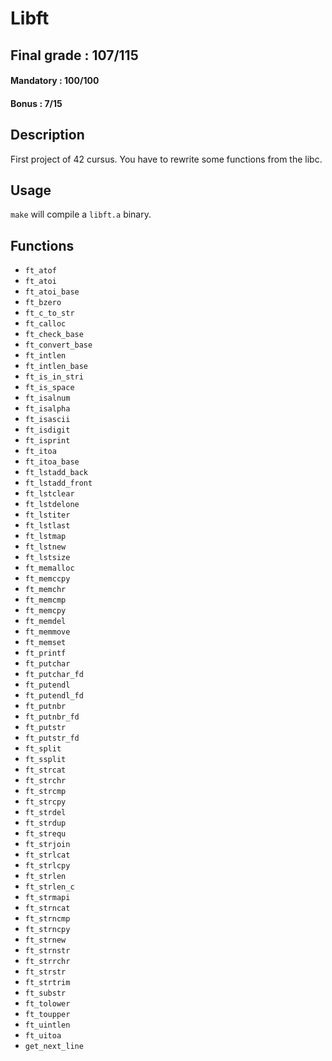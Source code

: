 # Libft

## Final grade : 107/115

#### Mandatory : 100/100
#### Bonus : 7/15

## Description

First project of 42 cursus. You have to rewrite some functions from the libc. <br>

## Usage

``make`` will compile a ``libft.a`` binary.


## Functions

* ``ft_atof``
* ``ft_atoi``
* ``ft_atoi_base``
* ``ft_bzero``
* ``ft_c_to_str``
* ``ft_calloc``
* ``ft_check_base``
* ``ft_convert_base``
* ``ft_intlen``
* ``ft_intlen_base``
* ``ft_is_in_stri``
* ``ft_is_space``
* ``ft_isalnum``
* ``ft_isalpha``
* ``ft_isascii``
* ``ft_isdigit``
* ``ft_isprint``
* ``ft_itoa``
* ``ft_itoa_base``
* ``ft_lstadd_back``
* ``ft_lstadd_front``
* ``ft_lstclear``
* ``ft_lstdelone``
* ``ft_lstiter``
* ``ft_lstlast``
* ``ft_lstmap``
* ``ft_lstnew``
* ``ft_lstsize``
* ``ft_memalloc``
* ``ft_memccpy``
* ``ft_memchr``
* ``ft_memcmp``
* ``ft_memcpy``
* ``ft_memdel``
* ``ft_memmove``
* ``ft_memset``
* ``ft_printf``
* ``ft_putchar``
* ``ft_putchar_fd``
* ``ft_putendl``
* ``ft_putendl_fd``
* ``ft_putnbr``
* ``ft_putnbr_fd``
* ``ft_putstr``
* ``ft_putstr_fd``
* ``ft_split``
* ``ft_ssplit``
* ``ft_strcat``
* ``ft_strchr``
* ``ft_strcmp``
* ``ft_strcpy``
* ``ft_strdel``
* ``ft_strdup``
* ``ft_strequ``
* ``ft_strjoin``
* ``ft_strlcat``
* ``ft_strlcpy``
* ``ft_strlen``
* ``ft_strlen_c``
* ``ft_strmapi``
* ``ft_strncat``
* ``ft_strncmp``
* ``ft_strncpy``
* ``ft_strnew``
* ``ft_strnstr``
* ``ft_strrchr``
* ``ft_strstr``
* ``ft_strtrim``
* ``ft_substr``
* ``ft_tolower``
* ``ft_toupper``
* ``ft_uintlen``
* ``ft_uitoa``
* ``get_next_line``
